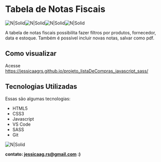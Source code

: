 # Tabela de Notas Fiscais

![N|Solid](https://img.icons8.com/color/48/null/sass.png)![N|Solid](https://img.icons8.com/color/48/000000/javascript--v1.png)![N|Solid](https://img.icons8.com/color/48/000000/html-5--v1.png)![N|Solid](https://img.icons8.com/external-flaticons-lineal-color-flat-icons/48/000000/external-css-mobile-app-development-flaticons-lineal-color-flat-icons.png)


A tabela de notas fiscais possibilita fazer filtros por produtos, fornecedor, data e estoque. Também é possível incluir novas notas, salvar como pdf.

## Como visualizar

Acesse https://jessicaagrs.github.io/projeto_listaDeCompras_javascript_sass/

## Tecnologias Utilizadas

Essas são algumas tecnologias:

- HTML5
- CSS3
- Javascript
- VS Code
- SASS
- Git

![N|Solid](https://media.giphy.com/media/v1.Y2lkPTc5MGI3NjExZGNkNDcwMTdjYTVjNjYwODNjMzdiMDRlZThhMzk2ODcxMGJlODY0ZiZjdD1n/YtaOa3aKvASIw4qaTW/giphy.gif)



**contato: jessicaag.rs@gmail.com :)**
